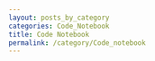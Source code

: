 ```yaml
---
layout: posts_by_category
categories: Code_Notebook
title: Code Notebook
permalink: /category/Code_notebook
---
```

